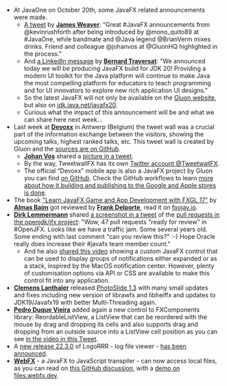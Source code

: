 * At JavaOne on October 20th, some JavaFX related announcements were made.
  * [A tweet](https://twitter.com/JavaFXpert/status/1583174188587589632) by [**James Weaver**](https://twitter.com/JavaFXpert): "Great #JavaFX announcements from @kevinrushforth after being introduced by @mono_quito89 at #JavaOne, while bandmate and @Java legend @BrianVerm mixes drinks. Friend and colleague @johanvos at @GluonHQ highlighted in the process."
  * And [a LinkedIn message](https://twitter.com/JavaFXpert/status/1583174188587589632) by [**Bernard Traversat**](https://twitter.com/BTraTra): "We announced today we will be producing JavaFX build for JDK 20! Providing a modern UI toolkit for the Java platform will continue to make Java the most compelling platform for educators to teach programming and for UI innovators to explore new rich application UI designs."
  * So the latest JavaFX will not only be available on the [Gluon website](https://gluonhq.com/products/javafx/), but also on [jdk.java.net/javafx20](https://jdk.java.net/javafx20/).
  * Curious what the impact of this announcement will be and what we can share here next week...
* Last week at [**Devoxx**](https://twitter.com/Devoxx) in Antwerp (Belgium) the tweet wall was a crucial part of the information exchange between the visitors, showing the upcoming talks, highest ranked talks, etc. This tweet wall is created by Gluon and the [sources are on GitHub](https://github.com/TweetWallFX/TweetwallFX). 
  * [**Johan Vos**](https://twitter.com/johanvos) shared a [picture in a tweet](https://twitter.com/johanvos/status/1580097937270788096).
  * By the way, TweetwallFX has its own [Twitter account @TweetwallFX](https://twitter.com/TweetwallFX).
  * The official “Devoxx” mobile app is also a JavaFX project by Gluon you can find [on GitHub](https://github.com/devoxx/MyDevoxxGluon). Check the GitHub workflows to learn [more about how it building and publishing to the Google and Apple stores is done](https://github.com/devoxx/MyDevoxxGluon/tree/main/.github/workflows).
* The book ["Learn JavaFX Game and App Development with FXGL 17"](https://www.jfx-central.com/books/fxgl17) by [**Almas Baim**](https://twitter.com/AlmasBaim/) got reviewed by [**Frank Delporte**](https://twitter.com/FrankDelporte), read it on [foojay.io](https://foojay.io/today/book-review-learn-javafx-game-and-app-development-with-fxgl-17/).
* [**Dirk Lemmermann**](https://twitter.com/dlemmermann) shared [a screenshot in a tweet](https://twitter.com/dlemmermann/status/1582021109423042562) of the [pull requests in the openjdk/jfx project](https://github.com/openjdk/jfx/pulls?q=is%3Apr+is%3Aopen+label%3Arfr): "Wow, 47 pull requests "ready for review" in #OpenJFX. Looks like we have a traffic jam. Some several years old. Some ending with last comment "can you review this?" :-) Hope Oracle really does increase their #javafx team member count."
  * And he also [shared this video](https://www.youtube.com/watch?v=kwVXO0MdIdk) showing a custom JavaFX control that can be used to display groups of notifications either expanded or as a stack, inspired by the MacOS notification center. However, plenty of customisation options via API or CSS are available to make this control fit into any application.
* [**Clemens Lanthaler**](https://twitter.com/lanthale) released [PhotoSlide 1.3](https://www.jfx-central.com/real_world/photoslide) with many small updates and fixes including new version of librawfx and libheiffx and updates to JDK19/Javafx19 with better Multi-Threading again.
* [**Pedro Duque Vieira**](https://twitter.com/P_Duke) added again a new control to FXComponents library: ReordableListView, a ListView that can be reordered with the mouse by drag and dropping its cells and also supports drag and dropping from an outside source into a ListView cell position as you can see [in the video in this Tweet](https://twitter.com/P_Duke/status/1582732021448978433).
* A [new release 22.3.0](https://github.com/rladstaetter/LogoRRR/releases/tag/22.3.0) of LogoRRR - log file viewer - [has been announced](https://twitter.com/logorrr/status/1581654374719557632).
* [**WebFX**](https://twitter.com/WebFXProject) - a JavaFX to JavaScript transpiler - can now access local files, as you can read on [this GitHub discussion](https://github.com/webfx-project/webfx/discussions/14), with a [demo on files.webfx.dev](https://files.webfx.dev/).